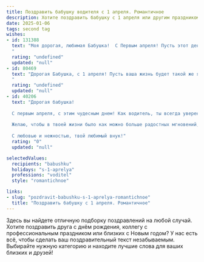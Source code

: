 ```yaml
---
title: Поздравить бабушку водителя с 1 апреля. Романтичное
description: Хотите поздравить бабушку с 1 апреля или другим праздником? Наш ИИ создаст незабываемое поздравление, а вы обязательно выделитесь среди других.  
date: 2025-01-06
tags: second tag
wishes:
- id: 131388
  text: "Моя дорогая, любимая Бабушка!  С Первым апреля! Пусть этот день, полный улыбок и веселья, станет началом весны в твоей душе, такой же прекрасной и тёплой, как ты сама.  Пусть дорога твоей жизни, как и дороги, которые ты проезжала за рулём, будет гладкой и счастливой, освещённой солнцем любви и радости.  Я бесконечно тебя люблю и желаю тебе всего самого наилучшего!
  "
  rating: "undefined"
  updated: "null"
- id: 80469
  text: "Дорогая Бабушка, с 1 апреля! Пусть ваша жизнь будет такой же яркой и незабываемой, как ваша профессия водителя. Желаю вам вечного весеннего настроения, легкой дороги и чтобы каждый новый день был полон приятных сюрпризов!
  "
  rating: "undefined"
  updated: "null"
- id: 40206
  text: "Дорогая бабушка!
  
  С первым апреля, с этим чудесным днем! Как водитель, ты всегда уверенно ведёшь нас по дороге жизни, наполняя наши сердца теплом и заботой. Пусть каждый поворот будет гладким, а светлые моменты освещают твой путь!
  
  Желаю, чтобы в твоей жизни было как можно больше радостных мгновений, как яркие цветные огоньки на весеннем пути. Пусть смех и счастье сопутствуют тебе в каждом километре, а любовь — твоим постоянным спутником на этом длинном и чудесном маршруте.
  
  С любовью и нежностью, твой любимый внук!"
  rating: "0"
  updated: "null"

selectedValues:
  recipients: "babushku"
  holidays: "s-1-aprelya"
  professions: "voditel"
  style: "romantichnoe"

links:
- slug: "pozdravit-babushku-s-1-aprelya-romantichnoe"
  title: "Поздравить бабушку с 1 апреля. Романтичное"
---
```


Здесь вы найдете отличную подборку поздравлений на любой случай. 
Хотите поздравить друга с днём рождения, коллегу с профессиональным праздником или близких с Новым годом? У нас есть всё, чтобы сделать ваш поздравительный текст незабываемым. Выбирайте нужную категорию и находите лучшие слова для ваших близких и друзей!

